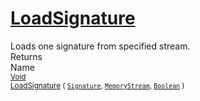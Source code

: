 # [LoadSignature](./SigComp19OnlineLoader-100663934.md)

Loads one signature from specified stream.
<br>
Returns<img width=542/>Name
<br>
<sub>[Void](https://docs.microsoft.com/en-us/dotnet/api/System.Void)</sub><img width=500/><sub>[LoadSignature](./SigComp19OnlineLoader-100663934.md) ( [`Signature`](./../../Signature.md), [`MemoryStream`](https://docs.microsoft.com/en-us/dotnet/api/System.IO.MemoryStream), [`Boolean`](https://docs.microsoft.com/en-us/dotnet/api/System.Boolean) )</sub><br>


